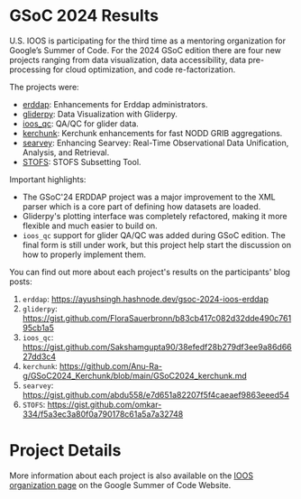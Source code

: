 # GSoC 2024 Results

U.S. IOOS is participating for the third time as a mentoring organization for Google’s Summer of Code.
For the 2024 GSoC edition there are four new projects ranging from data visualization, data accessibility, data pre-processing for cloud optimization, and code re-factorization.

The projects were:

- [erddap](https://summerofcode.withgoogle.com/organizations/ioos/projects/details/VRUk5pC9): Enhancements for Erddap administrators.
- [gliderpy](https://summerofcode.withgoogle.com/organizations/ioos/projects/details/8h63Owzq): Data Visualization with Gliderpy.
- [ioos_qc](https://summerofcode.withgoogle.com/organizations/ioos/projects/details/eqZttvrN): QA/QC for glider data.
- [kerchunk](https://summerofcode.withgoogle.com/organizations/ioos/projects/details/nLJFBbIV): Kerchunk enhancements for fast NODD GRIB aggregations.
- [searvey](https://summerofcode.withgoogle.com/organizations/ioos/projects/details/tWUJtS4s): Enhancing Searvey: Real-Time Observational Data Unification, Analysis, and Retrieval.
- [STOFS](https://summerofcode.withgoogle.com/organizations/ioos/projects/details/VxCwfSg0): STOFS Subsetting Tool.


Important highlights:

- The GSoC'24 ERDDAP project was a major improvement to the XML parser which is a core part of defining how datasets are loaded.
- Gliderpy's plotting interface was completely refactored, making it more flexible and much easier to build on.
- `ioos_qc` support for glider QA/QC was added during GSoC edition. The final form is still under work, but this project help start the discussion on how to properly implement them.


You can find out more about each project's results on the participants' blog posts:

1. `erddap`: https://ayushsingh.hashnode.dev/gsoc-2024-ioos-erddap
1. `gliderpy`: https://gist.github.com/FloraSauerbronn/b83cb417c082d32dde490c76195cb1a5
1. `ioos_qc`: https://gist.github.com/Sakshamgupta90/38efedf28b279df3ee9a86d6627dd3c4
1. `kerchunk`: https://github.com/Anu-Ra-g/GSoC2024_Kerchunk/blob/main/GSoC2024_kerchunk.md
1. `searvey`: https://gist.github.com/abdu558/e7d651a82207f5f4caeaef9863eeed54
1. `STOFS`: https://gist.github.com/omkar-334/f5a3ec3a80f0a790178c61a5a7a32748


# Project Details

More information about each project is also available on the [IOOS organization page](https://summerofcode.withgoogle.com/programs/2024/organizations/ioos) on the Google Summer of Code Website.
